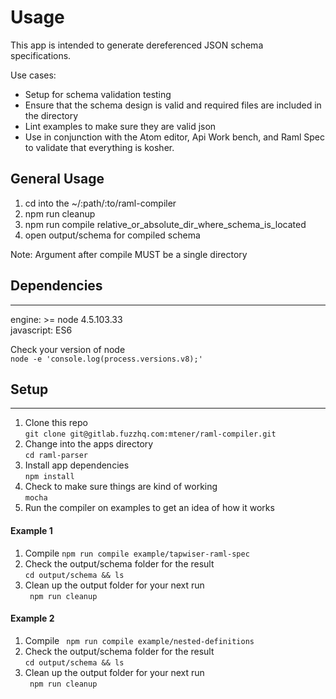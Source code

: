 # Usage
This app is intended to generate dereferenced JSON schema specifications.  

Use cases:  
- Setup for schema validation testing
- Ensure that the schema design is valid and required files are included in the directory  
- Lint examples to make sure they are valid json
- Use in conjunction with the Atom editor, Api Work bench, and Raml Spec to validate that everything is kosher.


## General Usage  

1. cd into the ~/:path/:to/raml-compiler    
2. npm run cleanup  
3. npm run compile relative_or_absolute_dir_where_schema_is_located  
4. open output/schema for compiled schema  

Note: Argument after compile MUST be a single directory

## Dependencies  
---
engine: >= node 4.5.103.33  
javascript: ES6

Check your version of node  
``` node -e 'console.log(process.versions.v8);' ```

## Setup  
----  
1. Clone this repo  
	```git clone git@gitlab.fuzzhq.com:mtener/raml-compiler.git```  
2. Change into the apps directory  
	``` cd raml-parser ```  
3. Install app dependencies  
	``` npm install ```  
4. Check to make sure things are kind of working  
	``` mocha ```  
5. Run the compiler on examples to get an idea of how it works  


#### Example 1
1. Compile
	``` npm run compile example/tapwiser-raml-spec ```  
2. Check the output/schema folder for the result  
	``` cd output/schema && ls ```  
3. Clean up the output folder for your next run  
	``` npm run cleanup```
	

#### Example 2
1. Compile
	``` npm run compile example/nested-definitions```  
2. Check the output/schema folder for the result  
	``` cd output/schema && ls ```  
3. Clean up the output folder for your next run  
	``` npm run cleanup```
